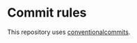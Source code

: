 # Commit rules

This repository uses [conventionalcommits](https://www.conventionalcommits.org/en/v1.0.0/).
